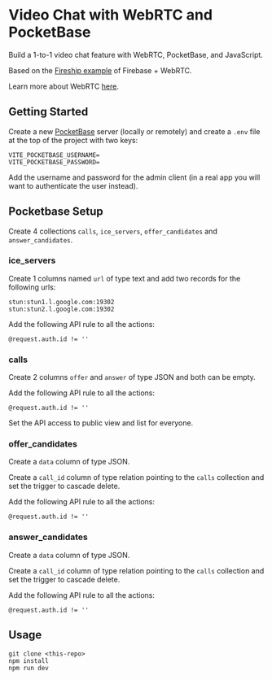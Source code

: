 # Video Chat with WebRTC and PocketBase

Build a 1-to-1 video chat feature with WebRTC, PocketBase, and JavaScript. 

Based on the [Fireship example](https://github.com/fireship-io/webrtc-firebase-demo) of Firebase + WebRTC.

Learn more about WebRTC [here](https://youtu.be/WmR9IMUD_CY).

## Getting Started

Create a new [PocketBase](https://pocketbase.io) server (locally or remotely) and create a `.env` file at the top of the project with two keys:

```
VITE_POCKETBASE_USERNAME=
VITE_POCKETBASE_PASSWORD=
```

Add the username and password for the admin client (in a real app you will want to authenticate the user instead).

## Pocketbase Setup

Create 4 collections `calls`, `ice_servers`, `offer_candidates` and `answer_candidates`.

### ice_servers

Create 1 columns named `url` of type text and add two records for the following urls:

```
stun:stun1.l.google.com:19302
stun:stun2.l.google.com:19302
```

Add the following API rule to all the actions:

```
@request.auth.id != ''
```

### calls

Create 2 columns `offer` and `answer` of type JSON and both can be empty.

Add the following API rule to all the actions:

```
@request.auth.id != ''
```

Set the API access to public view and list for everyone.

### offer_candidates

Create a `data` column of type JSON.

Create a `call_id` column of type relation pointing to the `calls` collection and set the trigger to cascade delete.

Add the following API rule to all the actions:

```
@request.auth.id != ''
```


### answer_candidates

Create a `data` column of type JSON.

Create a `call_id` column of type relation pointing to the `calls` collection and set the trigger to cascade delete.

Add the following API rule to all the actions:

```
@request.auth.id != ''
```


## Usage

```
git clone <this-repo>
npm install
npm run dev
```
